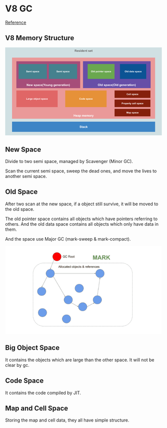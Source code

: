 # V8 GC

[Reference](https://www.cnblogs.com/xiaoyuxy/p/12258874.html)

## V8 Memory Structure

![v8_memory_structure](./v8_memory_structure.png)

## New Space

Divide to two semi space, managed by Scavenger (Minor GC).

Scan the current semi space, sweep the dead ones, and move the lives to another semi space.

## Old Space

After two scan at the new space, if a object still survive, it will be moved to the old space.

The old pointer space contains all objects which have pointers referring to others. And the old data space contains all objects which only have data in them.

And the space use Major GC (mark-sweep & mark-compact).

![major_gc](major_gc.gif)

## Big Object Space

It contains the objects which are large than the other space. It will not be clear by gc.

## Code Space

It contains the code compiled by JIT.

## Map and Cell Space

Storing the map and cell data, they all have simple structure.